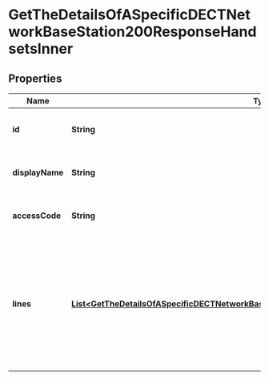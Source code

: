

# GetTheDetailsOfASpecificDECTNetworkBaseStation200ResponseHandsetsInner


## Properties

| Name | Type | Description | Notes |
|------------ | ------------- | ------------- | -------------|
|**id** | **String** | Unique identifier of the DECT handset. |  |
|**displayName** | **String** | Display name of the DECT handset. |  |
|**accessCode** | **String** | Access code for the DECT handset. |  |
|**lines** | [**List&lt;GetTheDetailsOfASpecificDECTNetworkBaseStation200ResponseHandsetsInnerLinesInner&gt;**](GetTheDetailsOfASpecificDECTNetworkBaseStation200ResponseHandsetsInnerLinesInner.md) | Details of the handset member lines registered with the base station. The maximum number of lines supported is 2. |  |



